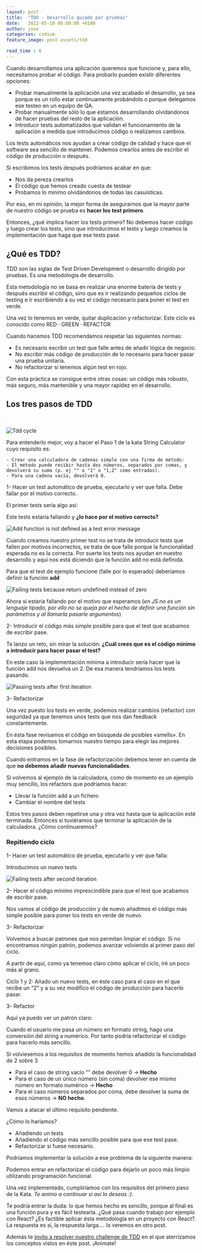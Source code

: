 ```yaml
---
layout: post
title:  "TDD - Desarrollo guiado por pruebas"
date:   2022-05-10 08:00:00 +0100
author: jose
categories: codium
feature_image: post-assets/tdd

read_time : 6
---
```


Cuando desarrollamos una aplicación queremos que funcione y, para ello, necesitamos probar el código.
Para probarlo pueden existir diferentes opciones:

- Probar manualmente la aplicación una vez acabado el desarrollo, ya sea porque es un rollo estar continuamente probándolo o porque delegamos ese testeo en un equipo de QA.
- Probar manualmente sólo lo que estamos desarrollando olvidándonos de hacer pruebas del resto de la aplicación.
- Introducir tests automatizados que validan el funcionamiento de la aplicación a medida que introducimos código o realizamos cambios.

Los tests automáticos nos ayudan a crear código de calidad y hace que el software sea sencillo de mantener. Podemos crearlos antes de escribir el código de producción o después.

Si escribimos los tests después podríamos acabar en que:
- Nos da pereza crearlos
- El código que hemos creado cuesta de testear
- Probamos lo mínimo olvidándonos de todas las casuísticas.

Por eso, en mi opinión, la mejor forma de asegurarnos que la mayor parte de nuestro código se prueba es **hacer los test primero**.

Entonces, ¿qué implica hacer los tests primero? No debemos hacer código y luego crear los tests, sino que introducimos el tests y luego creamos la implementación que haga que ese tests pase.

## ¿Qué es TDD?

TDD son las siglas de Test Driven Development o desarrollo dirigido por pruebas. Es una metodología de desarrollo.

Esta metodología no se basa en realizar una enorme batería de tests y después escribir el código, sino que es ir realizando pequeños ciclos de testing e ir escribiendo a su vez el código necesario para poner el test en verde.

Una vez lo tenemos en verde, quitar duplicación y refactorizar. Este ciclo es conocido como RED · GREEN · REFACTOR

Cuando hacemos TDD recomendamos respetar las siguientes normas:
- Es necesario escribir un test que falle antes de añadir lógica de negocio.
- No escribir más código de producción de lo necesario para hacer pasar una prueba unitaria.
- No refactorizar si tenemos algún test en rojo.

Con esta práctica se consigue entre otras cosas: un código más robusto, más seguro, más mantenible y una mayor rapidez en el desarrollo.

## Los tres pasos de TDD

<br />


![Tdd cycle](/img/tdd-cycle.png)


Para entenderlo mejor, voy a hacer el Paso 1 de la kata String Calculator cuyo requisito es:

```
- Crear una calculadora de cadenas simple con una firma de método:
- El método puede recibir hasta dos números, separados por comas, y devolverá su suma (p. ej "" o "1" o "1,2" como entradas).
- Para una cadena vacía, devolverá 0.
```

1- Hacer un test automático de prueba, ejecutarlo y ver que falla. Debe fallar por el motivo correcto.

El primer tests sería algo así:

<script src="https://gist.github.com/11joselu/6c9f06d846071e2698b180bdfd7bfc0c.js"></script>

Este tests estaría fallando y **¿lo hace por el motivo correcto?**


![Add function is not defined as a test error message](/img/tdd/add-not-defined.png)

Cuando creamos nuestro primer test no se trata de introducir tests que fallen por motivos incorrectos, se trata de que falle porque la funcionalidad esperada no es la correcta. Por suerte los tests nos ayudan en nuestro desarrollo y aquí nos está diciendo que la función add no está definida.

Para que el test de ejemplo funcione (falle por lo esperado) deberíamos definir la función **add**

<script src="https://gist.github.com/11joselu/894607c875d8a0d3bbceb6f5d6bdd7d9.js"></script>

![Failing tests because return undefined instead of zero](/img/tdd/add-not-defined.png)

Ahora sí estaría fallando por el motivo que esperamos (*en JS no es un lenguaje tipado, por ello no se queja por el hecho de definir una función sin parámetros y al llamarla pasarle argumentos*)

2- Introducir el código más simple posible para que el test que acabamos de escribir pase.

Te lanzo un reto, sin mirar la solución: **¿Cuál crees que es el código mínimo a introducir para hacer pasar el test?**

En este caso la implementación mínima a introducir sería hacer que la función add nos devuelva un 2. De esa manera tendríamos los tests pasando.

<script src="https://gist.github.com/11joselu/b72b33db9450cacbed37b63d2cefbcac.js"></script>

![Passing tests after first iteration](/img/tdd/test-pased-first-iteration.png)

3- Refactorizar

Una vez puesto los tests en verde, podemos realizar cambios (refactor) con seguridad ya que tenemos unos tests que nos dan feedback constantemente.

En ésta fase revisamos el código en búsqueda de posibles «smells». En esta etapa podemos tomarnos nuestro tiempo para elegir las mejores decisiones posibles.

Cuando entramos en la fase de refactorización debemos tener en cuenta de que **no debemos añadir nuevas funcionalidades**.

Si volvemos al ejemplo de la calculadora, como de momento es un ejemplo muy sencillo, los refactors que podríamos hacer:
- Llevar la función add a un fichero
- Cambiar el nombre del tests

Estos tres pasos deben repetirse una y otra vez hasta que la aplicación esté terminada. Entonces si tuviéramos que terminar la aplicación de la calculadora. ¿Cómo continuaremos?

### Repitiendo ciclo

1- Hacer un test automático de prueba, ejecutarlo y ver que falla:

Introducimos un nuevo tests

<script src="https://gist.github.com/11joselu/76aac3fab16be5659288fb5c0cd82289.js"></script>

![Failing tests after second iteration](/img/tdd/failed-test-after-second-iteration.png)

2- Hacer el código mínimo imprescindible para que el test que acabamos de escribir pase.

Nos vamos al código de producción y de nuevo añadimos el código más simple posible para poner los tests en verde de nuevo.

<script src="https://gist.github.com/11joselu/f96e1bc86d4b58fba8754a6340a36f26.js"></script>

3- Refactorizar

Volvemos a buscar patrones que nos permitan limpiar el código. Si no encontramos ningún patrón, podemos avanzar volviendo al primer paso del ciclo.


A partir de aquí, como ya tenemos claro cómo aplicar el ciclo, iré un poco más al grano.

Ciclo 1 y 2: Añado un nuevo tests, en éste caso para el caso en el que recibe un “2” y a su vez modifico el código de producción para hacerlo pasar.

<script src="https://gist.github.com/11joselu/3f49ef36d4cd869bc0fd151c695a7d04.js"></script>

3- Refactor

Aquí ya puedo ver un patrón claro:

Cuando el usuario me pasa un número en formato string, hago una conversión del string a numérico. Por tanto podría refactorizar el código para hacerlo más sencillo.

<script src="https://gist.github.com/11joselu/0a816b41a671474f6a369289eae3d955.js"></script>

Si volviesemos a los requisitos de momento hemos añadido la funcionalidad de 2 sobre 3


- Para el caso de string vacío “” debe devolver 0 -> **Hecho**
- Para el caso de un único número (sin coma) devolver ese mismo número en formato numérico -> **Hecho**
- Para el caso números separados por coma, debe devolver la suma de esos números -> **NO hecho**.

Vamos a atacar el último requisito pendiente.


¿Cómo lo haríamos?

- Añadiendo un tests
- Añadiendo el código más sencillo posible para que ese test pase.
- Refactorizar si fuese necesario.

Podríamos implementar la solución a ese problema de la siguiente manera:

<script src="https://gist.github.com/11joselu/da86719548ae6eff0ae54c337d060cbc.js"></script>

Podemos entrar en refactorizar el código para dejarlo un poco más limpio utilizando programación funcional.

<script src="https://gist.github.com/11joselu/fc7eaa0cd0b2a072601c4dc5871c8fed.js"></script>

Una vez implementado, cumpliríamos con los requisitos del primero paso de la Kata. *Te animo a continuar si así lo deseas :)*.

Te podría entrar la duda: lo que hemos hecho es sencillo, porque al final es una función pura y es fácil testearla. ¿Qué pasa cuando trabajo por ejemplo con React? ¿Es factible aplicar ésta metodología en un proyecto con React?. La respuesta es sí, la respuesta larga…. lo veremos en otro post.

Además te <a href="https://www.codium.team/tdd-challenge.html">invito a resolver nuestro challenge de TDD</a> en el que aterrizamos los conceptos vistos en éste post. ¡Animate!
